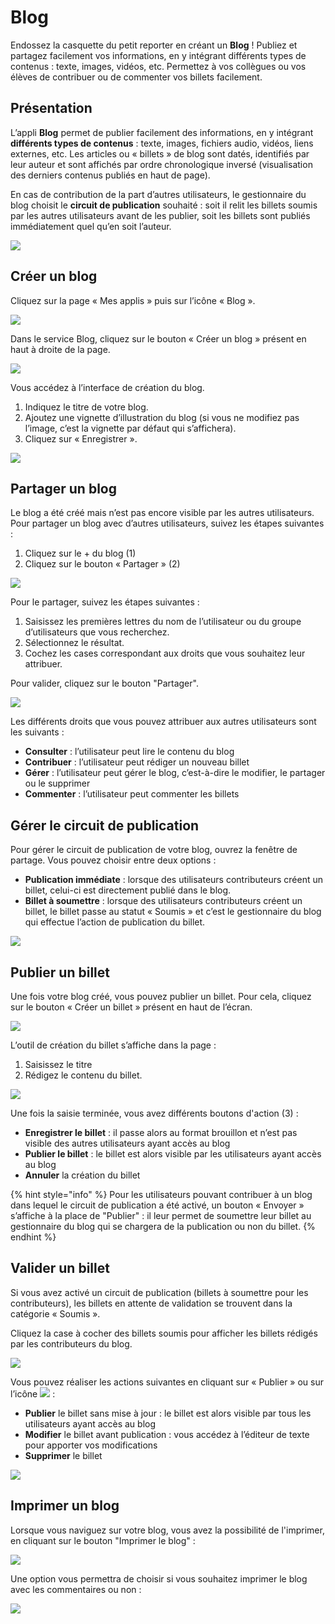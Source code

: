 # Blog

Endossez la casquette du petit reporter en créant un **Blog** ! Publiez et partagez facilement vos informations, en y intégrant différents types de contenus : texte, images, vidéos, etc. Permettez à vos collègues ou vos élèves de contribuer ou de commenter vos billets facilement.

## Présentation

L’appli **Blog** permet de publier facilement des informations, en y intégrant **différents types de contenus** : texte, images, fichiers audio, vidéos, liens externes, etc. Les articles ou « billets » de blog sont datés, identifiés par leur auteur et sont affichés par ordre chronologique inversé \(visualisation des derniers contenus publiés en haut de page\).

En cas de contribution de la part d’autres utilisateurs, le gestionnaire du blog choisit le **circuit de publication** souhaité : soit il relit les billets soumis par les autres utilisateurs avant de les publier, soit les billets sont publiés immédiatement quel qu’en soit l’auteur.

![](.gitbook/assets/blog_1-1024x478-2-2%20%281%29.png)

## Créer un blog

Cliquez sur la page « Mes applis » puis sur l’icône « Blog ».

![](.gitbook/assets/blog2-1024x231-2-2.png)

Dans le service Blog, cliquez sur le bouton « Créer un blog » présent en haut à droite de la page.

![](.gitbook/assets/blog_2_11-1024x545-1-2.png)

Vous accédez à l’interface de création du blog.

1. Indiquez le titre de votre blog.
2. Ajoutez une vignette d’illustration du blog \(si vous ne modifiez pas l’image, c’est la vignette par défaut qui s’affichera\).
3. Cliquez sur « Enregistrer ».

![](.gitbook/assets/blog4-1024x240.png)

## Partager un blog

Le blog a été créé mais n’est pas encore visible par les autres utilisateurs. Pour partager un blog avec d’autres utilisateurs, suivez les étapes suivantes :

1. Cliquez sur le + du blog \(1\)
2. Cliquez sur le bouton « Partager » \(2\)

![](.gitbook/assets/blog_3_1-1024x633-1%20%281%29.png)

Pour le partager, suivez les étapes suivantes :

1. Saisissez les premières lettres du nom de l’utilisateur ou du groupe d’utilisateurs que vous recherchez.
2. Sélectionnez le résultat.
3. Cochez les cases correspondant aux droits que vous souhaitez leur attribuer.

Pour valider, cliquez sur le bouton "Partager".

![](.gitbook/assets/blog-2.png)

Les différents droits que vous pouvez attribuer aux autres utilisateurs sont les suivants :

* **Consulter** : l’utilisateur peut lire le contenu du blog
* **Contribuer** : l’utilisateur peut rédiger un nouveau billet
* **Gérer** : l’utilisateur peut gérer le blog, c’est-à-dire le modifier, le partager ou le supprimer
* **Commenter** : l’utilisateur peut commenter les billets

## Gérer le circuit de publication

Pour gérer le circuit de publication de votre blog, ouvrez la fenêtre de partage. Vous pouvez choisir entre deux options :

* **Publication immédiate** : lorsque des utilisateurs contributeurs créent un billet, celui-ci est directement publié dans le blog.
* **Billet à soumettre** : lorsque des utilisateurs contributeurs créent un billet, le billet passe au statut « Soumis » et c’est le gestionnaire du blog qui effectue l’action de publication du billet.

![](.gitbook/assets/partage-blog-circuit-de-publication-2%20%282%29.png)

## Publier un billet

Une fois votre blog créé, vous pouvez publier un billet. Pour cela, cliquez sur le bouton « Créer un billet » présent en haut de l’écran.

![](.gitbook/assets/blog_4-1024x159-2-1.png)

L’outil de création du billet s’affiche dans la page :

1. Saisissez le titre
2. Rédigez le contenu du billet.

![](.gitbook/assets/2018-08-24_15h13_04-1-1.png)

Une fois la saisie terminée, vous avez différents boutons d'action \(3\) :

* **Enregistrer le billet** : il passe alors au format brouillon et n’est pas visible des autres utilisateurs ayant accès au blog
* **Publier le billet** : le billet est alors visible par les utilisateurs ayant accès au blog
* **Annuler** la création du billet

{% hint style="info" %}
Pour les utilisateurs pouvant contribuer à un blog dans lequel le circuit de publication a été activé, un bouton « Envoyer » s’affiche à la place de "Publier" : il leur permet de soumettre leur billet au gestionnaire du blog qui se chargera de la publication ou non du billet.
{% endhint %}

## Valider un billet

Si vous avez activé un circuit de publication \(billets à soumettre pour les contributeurs\), les billets en attente de validation se trouvent dans la catégorie « Soumis ».

Cliquez la case à cocher des billets soumis pour afficher les billets rédigés par les contributeurs du blog.

![](.gitbook/assets/blog_51-1-1.png)

Vous pouvez réaliser les actions suivantes en cliquant sur « Publier » ou sur l’icône ![](.gitbook/assets/unnamed-file-2-1%20%281%29.png) :

* **Publier** le billet sans mise à jour : le billet est alors visible par tous les utilisateurs ayant accès au blog
* **Modifier** le billet avant publication : vous accédez à l’éditeur de texte pour apporter vos modifications
* **Supprimer** le billet

![](.gitbook/assets/blog_2-1024x363-3.png)

## Imprimer un blog

Lorsque vous naviguez sur votre blog, vous avez la possibilité de l'imprimer, en cliquant sur le bouton "Imprimer le blog" :

![](.gitbook/assets/imprimer-blog-2%20%281%29.png)

Une option vous permettra de choisir si vous souhaitez imprimer le blog avec les commentaires ou non :

![](.gitbook/assets/2018-10-19_12h42_55%20%281%29.png)

